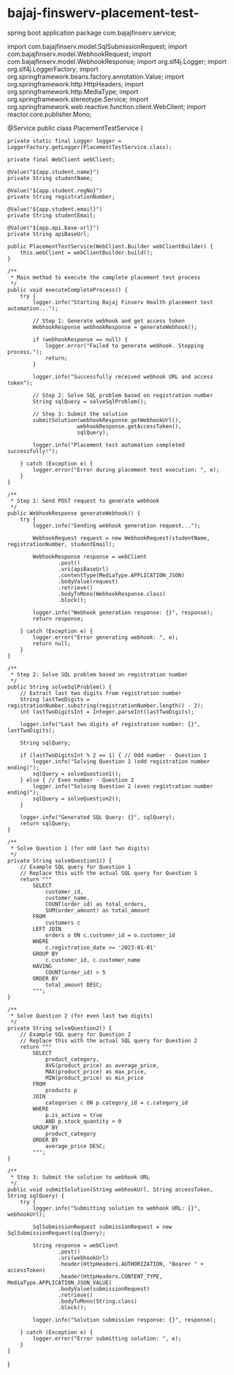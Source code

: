 # bajaj-finswerv-placement-test-
spring boot application 
package com.bajajfinserv.service;

import com.bajajfinserv.model.SqlSubmissionRequest;
import com.bajajfinserv.model.WebhookRequest;
import com.bajajfinserv.model.WebhookResponse;
import org.slf4j.Logger;
import org.slf4j.LoggerFactory;
import org.springframework.beans.factory.annotation.Value;
import org.springframework.http.HttpHeaders;
import org.springframework.http.MediaType;
import org.springframework.stereotype.Service;
import org.springframework.web.reactive.function.client.WebClient;
import reactor.core.publisher.Mono;

@Service
public class PlacementTestService {
    
    private static final Logger logger = LoggerFactory.getLogger(PlacementTestService.class);
    
    private final WebClient webClient;
    
    @Value("${app.student.name}")
    private String studentName;
    
    @Value("${app.student.regNo}")
    private String registrationNumber;
    
    @Value("${app.student.email}")
    private String studentEmail;
    
    @Value("${app.api.base-url}")
    private String apiBaseUrl;
    
    public PlacementTestService(WebClient.Builder webClientBuilder) {
        this.webClient = webClientBuilder.build();
    }
    
    /**
     * Main method to execute the complete placement test process
     */
    public void executeCompleteProcess() {
        try {
            logger.info("Starting Bajaj Finserv Health placement test automation...");
            
            // Step 1: Generate webhook and get access token
            WebhookResponse webhookResponse = generateWebhook();
            
            if (webhookResponse == null) {
                logger.error("Failed to generate webhook. Stopping process.");
                return;
            }
            
            logger.info("Successfully received webhook URL and access token");
            
            // Step 2: Solve SQL problem based on registration number
            String sqlQuery = solveSqlProblem();
            
            // Step 3: Submit the solution
            submitSolution(webhookResponse.getWebhookUrl(), 
                          webhookResponse.getAccessToken(), 
                          sqlQuery);
            
            logger.info("Placement test automation completed successfully!");
            
        } catch (Exception e) {
            logger.error("Error during placement test execution: ", e);
        }
    }
    
    /**
     * Step 1: Send POST request to generate webhook
     */
    public WebhookResponse generateWebhook() {
        try {
            logger.info("Sending webhook generation request...");
            
            WebhookRequest request = new WebhookRequest(studentName, registrationNumber, studentEmail);
            
            WebhookResponse response = webClient
                    .post()
                    .uri(apiBaseUrl)
                    .contentType(MediaType.APPLICATION_JSON)
                    .bodyValue(request)
                    .retrieve()
                    .bodyToMono(WebhookResponse.class)
                    .block();
            
            logger.info("Webhook generation response: {}", response);
            return response;
            
        } catch (Exception e) {
            logger.error("Error generating webhook: ", e);
            return null;
        }
    }
    
    /**
     * Step 2: Solve SQL problem based on registration number
     */
    public String solveSqlProblem() {
        // Extract last two digits from registration number
        String lastTwoDigits = registrationNumber.substring(registrationNumber.length() - 2);
        int lastTwoDigitsInt = Integer.parseInt(lastTwoDigits);
        
        logger.info("Last two digits of registration number: {}", lastTwoDigits);
        
        String sqlQuery;
        
        if (lastTwoDigitsInt % 2 == 1) { // Odd number - Question 1
            logger.info("Solving Question 1 (odd registration number ending)");
            sqlQuery = solveQuestion1();
        } else { // Even number - Question 2
            logger.info("Solving Question 2 (even registration number ending)");
            sqlQuery = solveQuestion2();
        }
        
        logger.info("Generated SQL Query: {}", sqlQuery);
        return sqlQuery;
    }
    
    /**
     * Solve Question 1 (for odd last two digits)
     */
    private String solveQuestion1() {
        // Example SQL query for Question 1
        // Replace this with the actual SQL query for Question 1
        return """
            SELECT 
                customer_id,
                customer_name,
                COUNT(order_id) as total_orders,
                SUM(order_amount) as total_amount
            FROM 
                customers c
            LEFT JOIN 
                orders o ON c.customer_id = o.customer_id
            WHERE 
                c.registration_date >= '2023-01-01'
            GROUP BY 
                c.customer_id, c.customer_name
            HAVING 
                COUNT(order_id) > 5
            ORDER BY 
                total_amount DESC;
            """;
    }
    
    /**
     * Solve Question 2 (for even last two digits)
     */
    private String solveQuestion2() {
        // Example SQL query for Question 2
        // Replace this with the actual SQL query for Question 2
        return """
            SELECT 
                product_category,
                AVG(product_price) as average_price,
                MAX(product_price) as max_price,
                MIN(product_price) as min_price
            FROM 
                products p
            JOIN 
                categories c ON p.category_id = c.category_id
            WHERE 
                p.is_active = true
                AND p.stock_quantity > 0
            GROUP BY 
                product_category
            ORDER BY 
                average_price DESC;
            """;
    }
    
    /**
     * Step 3: Submit the solution to webhook URL
     */
    public void submitSolution(String webhookUrl, String accessToken, String sqlQuery) {
        try {
            logger.info("Submitting solution to webhook URL: {}", webhookUrl);
            
            SqlSubmissionRequest submissionRequest = new SqlSubmissionRequest(sqlQuery);
            
            String response = webClient
                    .post()
                    .uri(webhookUrl)
                    .header(HttpHeaders.AUTHORIZATION, "Bearer " + accessToken)
                    .header(HttpHeaders.CONTENT_TYPE, MediaType.APPLICATION_JSON_VALUE)
                    .bodyValue(submissionRequest)
                    .retrieve()
                    .bodyToMono(String.class)
                    .block();
            
            logger.info("Solution submission response: {}", response);
            
        } catch (Exception e) {
            logger.error("Error submitting solution: ", e);
        }
    }
}
